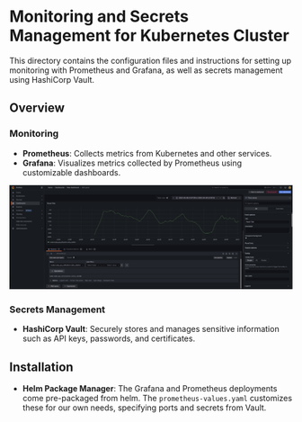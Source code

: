 # Monitoring and Secrets Management for Kubernetes Cluster

This directory contains the configuration files and instructions for setting up monitoring with Prometheus and Grafana, as well as secrets management using HashiCorp Vault.

## Overview

### Monitoring

- **Prometheus**: Collects metrics from Kubernetes and other services.
- **Grafana**: Visualizes metrics collected by Prometheus using customizable dashboards.

![example grafana dashboard](example_dashboard.png)

### Secrets Management

- **HashiCorp Vault**: Securely stores and manages sensitive information such as API keys, passwords, and certificates.

## Installation

- **Helm Package Manager**: The Grafana and Prometheus deployments come pre-packaged from helm. The `prometheus-values.yaml` customizes these for our own needs, specifying ports and secrets from Vault.

